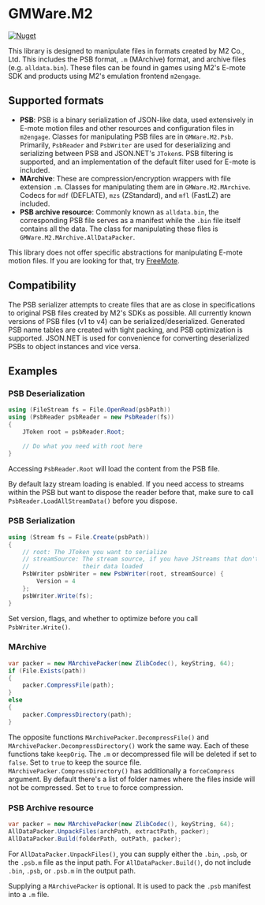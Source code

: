 # GMWare.M2

[![Nuget](https://img.shields.io/nuget/v/GMWare.M2)](https://www.nuget.org/packages/GMWare.M2/)

This library is designed to manipulate files in formats created by M2 Co., Ltd.
This includes the PSB format, `.m` (MArchive) format, and archive files (e.g.
`alldata.bin`). These files can be found in games using M2's E-mote SDK and
products using M2's emulation frontend `m2engage`.

## Supported formats

- **PSB**: PSB is a binary serialization of JSON-like data, used extensively in
  E-mote motion files and other resources and configuration files in `m2engage`.
  Classes for manipulating PSB files are in `GMWare.M2.Psb`. Primarily,
  `PsbReader` and `PsbWriter` are used for deserializing and serializing between
  PSB and JSON.NET's `JToken`s. PSB filtering is supported, and an
  implementation of the default filter used for E-mote is included.
- **MArchive**: These are compression/encryption wrappers with file extension
  `.m`. Classes for manipulating them are in `GMWare.M2.MArchive`. Codecs for
  `mdf` (DEFLATE), `mzs` (ZStandard), and `mfl` (FastLZ) are included.
- **PSB archive resource**: Commonly known as `alldata.bin`, the corresponding
  PSB file serves as a manifest while the `.bin` file itself contains all the
  data. The class for manipulating these files is
  `GMWare.M2.MArchive.AllDataPacker`.

This library does not offer specific abstractions for manipulating E-mote motion
files. If you are looking for that, try [FreeMote](https://github.com/UlyssesWu/FreeMote).

## Compatibility

The PSB serializer attempts to create files that are as close in specifications
to original PSB files created by M2's SDKs as possible. All currently known
versions of PSB files (v1 to v4) can be serialized/deserialized. Generated PSB
name tables are created with tight packing, and PSB optimization is supported.
JSON.NET is used for convenience for converting deserialized PSBs to object
instances and vice versa.

## Examples

### PSB Deserialization

```csharp
using (FileStream fs = File.OpenRead(psbPath))
using (PsbReader psbReader = new PsbReader(fs))
{
    JToken root = psbReader.Root;

    // Do what you need with root here
}
```

Accessing `PsbReader.Root` will load the content from the PSB file.

By default lazy stream loading is enabled. If you need access to streams within
the PSB but want to dispose the reader before that, make sure to call
`PsbReader.LoadAllStreamData()` before you dispose.

### PSB Serialization

```csharp
using (Stream fs = File.Create(psbPath))
{
    // root: The JToken you want to serialize
    // streamSource: The stream source, if you have JStreams that don't have
    //               their data loaded
    PsbWriter psbWriter = new PsbWriter(root, streamSource) {
        Version = 4
    };
    psbWriter.Write(fs);
}
```

Set version, flags, and whether to optimize before you call `PsbWriter.Write()`.

### MArchive

```csharp
var packer = new MArchivePacker(new ZlibCodec(), keyString, 64);
if (File.Exists(path))
{
    packer.CompressFile(path);
}
else
{
    packer.CompressDirectory(path);
}
```

The opposite functions `MArchivePacker.DecompressFile()` and
`MArchivePacker.DecompressDirectory()` work the same way. Each of these
functions take `keepOrig`. The `.m` or decompressed file will be deleted if
set to `false`. Set to `true` to keep the source file.
`MArchivePacker.CompressDirectory()` has additionally a `forceCompress`
argument. By default there's a list of folder names where the files inside
will not be compressed. Set to `true` to force compression.

### PSB Archive resource

```csharp
var packer = new MArchivePacker(new ZlibCodec(), keyString, 64);
AllDataPacker.UnpackFiles(archPath, extractPath, packer);
AllDataPacker.Build(folderPath, outPath, packer);
```

For `AllDataPacker.UnpackFiles()`, you can supply either the `.bin`, `.psb`,
or the `.psb.m` file as the input path. For `AllDataPacker.Build()`, do not
include `.bin`, `.psb`, or `.psb.m` in the output path.

Supplying a `MArchivePacker` is optional. It is used to pack the `.psb` manifest
into a `.m` file.
